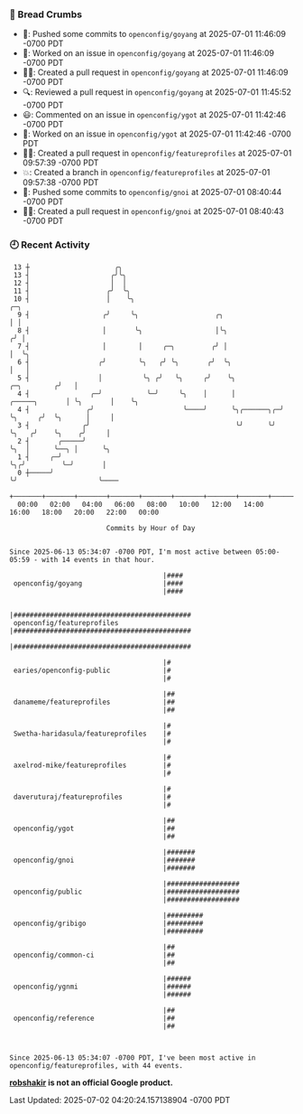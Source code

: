 ### 🍞 Bread Crumbs

 * 🚢: Pushed some commits to `openconfig/goyang` at 2025-07-01 11:46:09 -0700 PDT
 * 👀: Worked on an issue in `openconfig/goyang` at 2025-07-01 11:46:09 -0700 PDT
 * ✍🏼: Created a pull request in `openconfig/goyang` at 2025-07-01 11:46:09 -0700 PDT
 * 🔍: Reviewed a pull request in  `openconfig/goyang` at 2025-07-01 11:45:52 -0700 PDT
 * 😃: Commented on an issue in `openconfig/ygot` at 2025-07-01 11:42:46 -0700 PDT
 * 👀: Worked on an issue in `openconfig/ygot` at 2025-07-01 11:42:46 -0700 PDT
 * ✍🏼: Created a pull request in `openconfig/featureprofiles` at 2025-07-01 09:57:39 -0700 PDT
 * 💥: Created a branch in `openconfig/featureprofiles` at 2025-07-01 09:57:38 -0700 PDT
 * 🚢: Pushed some commits to `openconfig/gnoi` at 2025-07-01 08:40:44 -0700 PDT
 * ✍🏼: Created a pull request in `openconfig/gnoi` at 2025-07-01 08:40:43 -0700 PDT

### 🕘 Recent Activity
```
 13 ┼                     ╭╮
 13 ┤                    ╭╯╰╮
 12 ┤                    │  │
 11 ┤                   ╭╯  ╰╮
 10 ┤                   │    ╰╮                                                               ╭─╮
  9 ┤                  ╭╯     ╰╮                   ╭╮                                         │ │
  8 ┤                  │       ╰╮                  │╰╮                                       ╭╯ │
  7 ┤                  │        │     ╭─╮         ╭╯ │                                       │  ╰╮
  6 ┤                 ╭╯        ╰╮   ╭╯ ╰╮       ╭╯  ╰╮                                      │   │
  5 ┤                 │          ╰╮ ╭╯   ╰╮     ╭╯    ╰╮                         ╭─╮        ╭╯   │
  4 ┤               ╭─╯           ╰─╯     ╰╮    │      │           ╭─────╮       │ ╰╮       │    ╰╮
  4 ┤              ╭╯                      ╰────╯      ╰╮╭──────╮╭─╯     ╰╮     ╭╯  ╰╮      │     │
  3 ┤             ╭╯                                    ╰╯      ╰╯        ╰╮   ╭╯    ╰╮    ╭╯     │
  2 ┤       ╭─────╯                                                        ╰╮  │      ╰──╮ │      ╰╮
  1 ┤     ╭─╯                                                               ╰╮╭╯         ╰─╯       │
  0 ┼─────╯                                                                  ╰╯                    ╰────
    +───────+───────+───────+───────+───────+───────+───────+───────+───────+───────+───────+───────+────
  00:00   02:00   04:00   06:00   08:00   10:00   12:00   14:00   16:00   18:00   20:00   22:00   00:00   

						Commits by Hour of Day


Since 2025-06-13 05:34:07 -0700 PDT, I'm most active between 05:00-05:59 - with 14 events in that hour.

```



```
                                      |####
 openconfig/goyang                    |####
                                      |####

                                      |############################################
 openconfig/featureprofiles           |############################################
                                      |############################################

                                      |#
 earies/openconfig-public             |#
                                      |#

                                      |##
 danameme/featureprofiles             |##
                                      |##

                                      |#
 Swetha-haridasula/featureprofiles    |#
                                      |#

                                      |#
 axelrod-mike/featureprofiles         |#
                                      |#

                                      |#
 daveruturaj/featureprofiles          |#
                                      |#

                                      |##
 openconfig/ygot                      |##
                                      |##

                                      |#######
 openconfig/gnoi                      |#######
                                      |#######

                                      |##################
 openconfig/public                    |##################
                                      |##################

                                      |#########
 openconfig/gribigo                   |#########
                                      |#########

                                      |##
 openconfig/common-ci                 |##
                                      |##

                                      |######
 openconfig/ygnmi                     |######
                                      |######

                                      |##
 openconfig/reference                 |##
                                      |##



Since 2025-06-13 05:34:07 -0700 PDT, I've been most active in openconfig/featureprofiles, with 44 events.

```
**[robshakir](mailto:robjs@google.com) is not an official Google product.**  


Last Updated: 2025-07-02 04:20:24.157138904 -0700 PDT
